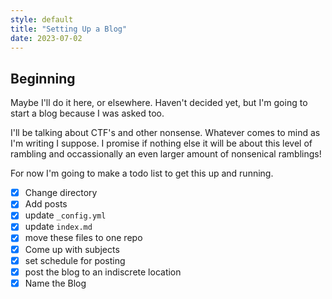 ```yaml
---
style: default
title: "Setting Up a Blog"
date: 2023-07-02
---
```


## Beginning

Maybe I'll do it here, or elsewhere. Haven't decided yet, but I'm going to start a blog because I was asked too.

I'll be talking about CTF's and other nonsense. Whatever comes to mind as I'm writing I suppose. I promise if nothing else it will be about this level of rambling and occassionally an even larger amount of nonsenical ramblings!

For now I'm going to make a todo list to get this up and running.

- [x] Change directory
- [x] Add posts
- [x] update `_config.yml`
- [x] update `index.md`
- [x] move these files to one repo
- [x] Come up with subjects
- [x] set schedule for posting
- [x] post the blog to an indiscrete location
- [x] Name the Blog
